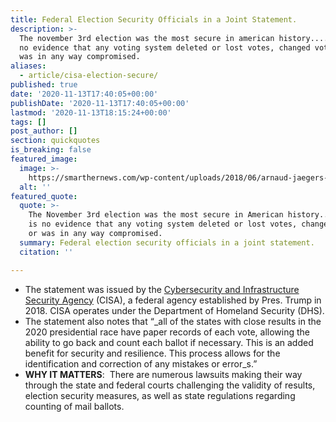 ```yaml
---
title: Federal Election Security Officials in a Joint Statement.
description: >-
  The november 3rd election was the most secure in american history.... there is
  no evidence that any voting system deleted or lost votes, changed votes, or
  was in any way compromised.
aliases:
  - article/cisa-election-secure/
published: true
date: '2020-11-13T17:40:05+00:00'
publishDate: '2020-11-13T17:40:05+00:00'
lastmod: '2020-11-13T18:15:24+00:00'
tags: []
post_author: []
section: quickquotes
is_breaking: false
featured_image:
  image: >-
    https://smarthernews.com/wp-content/uploads/2018/06/arnaud-jaegers-253360-unsplash-scaled.jpg
  alt: ''
featured_quote:
  quote: >-
    The November 3rd election was the most secure in American history.... There
    is no evidence that any voting system deleted or lost votes, changed votes,
    or was in any way compromised.
  summary: Federal election security officials in a joint statement.
  citation: ''

---
```

*   The statement was issued by the [Cybersecurity and Infrastructure Security Agency](https://www.cisa.gov/news/2020/11/12/joint-statement-elections-infrastructure-government-coordinating-council-election) (CISA), a federal agency established by Pres. Trump in 2018. CISA operates under the Department of Homeland Security (DHS).
*   The statement also notes that “_all of the states with close results in the 2020 presidential race have paper records of each vote, allowing the ability to go back and count each ballot if necessary. This is an added benefit for security and resilience. This process allows for the identification and correction of any mistakes or error_s.”
*   **WHY IT MATTERS**:  There are numerous lawsuits making their way through the state and federal courts challenging the validity of results, election security measures, as well as state regulations regarding counting of mail ballots.